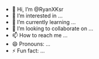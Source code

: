- 👋 Hi, I’m @RyanXKsr
- 👀 I’m interested in ...
- 🌱 I’m currently learning ...
- 💞️ I’m looking to collaborate on ...
- 📫 How to reach me ...
- 😄 Pronouns: ...
- ⚡ Fun fact: ...

<!---
RyanXKsr/RyanXKsr is a ✨ special ✨ repository because its `README.md` (this file) appears on your GitHub profile.
You can click the Preview link to take a look at your changes.
--->
